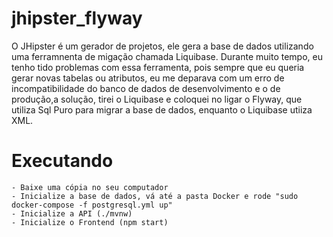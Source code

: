 # jhipster_flyway

O JHipster é um gerador de projetos, ele gera a base de dados utilizando uma ferramnenta de migação chamada Liquibase. Durante muito tempo, eu tenho tido problemas com essa ferramenta, pois sempre que eu queria gerar novas tabelas ou atributos, eu me deparava com um erro de incompatibilidade do banco de dados de desenvolvimento e o de produção,a solução, tirei o Liquibase e coloquei no ligar o Flyway, que utiliza Sql Puro para migrar a base de dados, enquanto o Liquibase utiiza XML.

# Executando
    - Baixe uma cópia no seu computador
    - Inicialize a base de dados, vá até a pasta Docker e rode "sudo docker-compose -f postgresql.yml up"
    - Inicialize a API (./mvnw)
    - Inicialize o Frontend (npm start)
